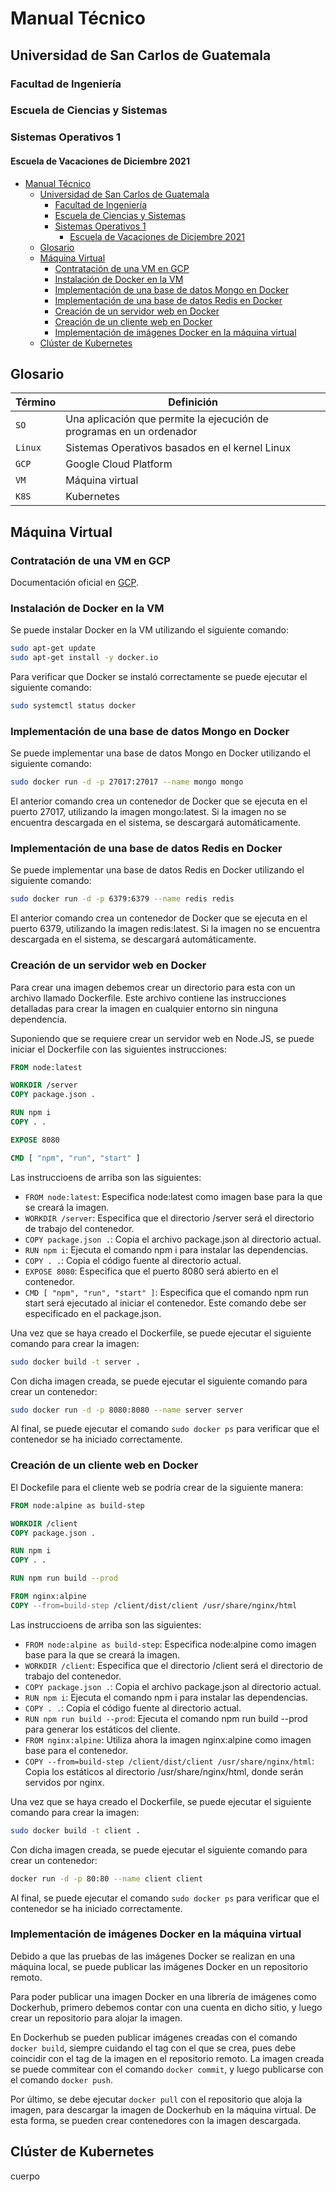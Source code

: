 # Manual Técnico
## Universidad de San Carlos de Guatemala
### Facultad de Ingeniería
### Escuela de Ciencias y Sistemas
### Sistemas Operativos 1
#### Escuela de Vacaciones de Diciembre 2021

- [Manual Técnico](#manual-técnico)
  - [Universidad de San Carlos de Guatemala](#universidad-de-san-carlos-de-guatemala)
    - [Facultad de Ingeniería](#facultad-de-ingeniería)
    - [Escuela de Ciencias y Sistemas](#escuela-de-ciencias-y-sistemas)
    - [Sistemas Operativos 1](#sistemas-operativos-1)
      - [Escuela de Vacaciones de Diciembre 2021](#escuela-de-vacaciones-de-diciembre-2021)
  - [Glosario](#glosario)
  - [Máquina Virtual](#máquina-virtual)
    - [Contratación de una VM en GCP](#contratación-de-una-vm-en-gcp)
    - [Instalación de Docker en la VM](#instalación-de-docker-en-la-vm)
    - [Implementación de una base de datos Mongo en Docker](#implementación-de-una-base-de-datos-mongo-en-docker)
    - [Implementación de una base de datos Redis en Docker](#implementación-de-una-base-de-datos-redis-en-docker)
    - [Creación de un servidor web en Docker](#creación-de-un-servidor-web-en-docker)
    - [Creación de un cliente web en Docker](#creación-de-un-cliente-web-en-docker)
    - [Implementación de imágenes Docker en la máquina virtual](#implementación-de-imágenes-docker-en-la-máquina-virtual)
  - [Clúster de Kubernetes](#clúster-de-kubernetes)

## Glosario
| Término | Definición                                                           |
| ------- | -------------------------------------------------------------------- |
| `SO`    | Una aplicación que permite la ejecución de programas en un ordenador |
| `Linux` | Sistemas Operativos basados en el kernel Linux                       |
| `GCP`   | Google Cloud Platform                                                |
| `VM`    | Máquina virtual                                                      |
| `K8S`   | Kubernetes                                                           |

## Máquina Virtual
### Contratación de una VM en GCP
Documentación oficial en [GCP](https://cloud.google.com/compute/docs/instances/creating-instance).

### Instalación de Docker en la VM
Se puede instalar Docker en la VM utilizando el siguiente comando:
```sh
sudo apt-get update
sudo apt-get install -y docker.io
```

Para verificar que Docker se instaló correctamente se puede ejecutar el siguiente comando:
```sh
sudo systemctl status docker
```

### Implementación de una base de datos Mongo en Docker
Se puede implementar una base de datos Mongo en Docker utilizando el siguiente comando:
```sh
sudo docker run -d -p 27017:27017 --name mongo mongo
```

El anterior comando crea un contenedor de Docker que se ejecuta en el puerto 27017, utilizando la imagen mongo:latest. Si la imagen no se encuentra descargada en el sistema, se descargará automáticamente.

### Implementación de una base de datos Redis en Docker
Se puede implementar una base de datos Redis en Docker utilizando el siguiente comando:
```sh
sudo docker run -d -p 6379:6379 --name redis redis
```

El anterior comando crea un contenedor de Docker que se ejecuta en el puerto 6379, utilizando la imagen redis:latest. Si la imagen no se encuentra descargada en el sistema, se descargará automáticamente.

### Creación de un servidor web en Docker
Para crear una imagen debemos crear un directorio para esta con un archivo llamado Dockerfile. Este archivo contiene las instrucciones detalladas para crear la imagen en cualquier entorno sin ninguna dependencia.

Suponiendo que se requiere crear un servidor web en Node.JS, se puede iniciar el Dockerfile con las siguientes instrucciones:
```Dockerfile
FROM node:latest

WORKDIR /server
COPY package.json .

RUN npm i
COPY . .

EXPOSE 8080

CMD [ "npm", "run", "start" ]
```

Las instruccioens de arriba son las siguientes:
- `FROM node:latest`: Especifica node:latest como imagen base para la que se creará la imagen.
- `WORKDIR /server`: Especifica que el directorio /server será el directorio de trabajo del contenedor.
- `COPY package.json .`: Copia el archivo package.json al directorio actual.
- `RUN npm i`: Ejecuta el comando npm i para instalar las dependencias.
- `COPY . .`: Copia el código fuente al directorio actual.
- `EXPOSE 8080`: Especifica que el puerto 8080 será abierto en el contenedor.
- `CMD [ "npm", "run", "start" ]`: Especifica que el comando npm run start será ejecutado al iniciar el contenedor. Este comando debe ser especificado en el package.json.

Una vez que se haya creado el Dockerfile, se puede ejecutar el siguiente comando para crear la imagen:
```sh
sudo docker build -t server .
```

Con dicha imagen creada, se puede ejecutar el siguiente comando para crear un contenedor:
```sh
sudo docker run -d -p 8080:8080 --name server server
```

Al final, se puede ejecutar el comando `sudo docker ps` para verificar que el contenedor se ha iniciado correctamente.

### Creación de un cliente web en Docker
El Dockefile para el cliente web se podría crear de la siguiente manera:
```Dockerfile
FROM node:alpine as build-step

WORKDIR /client
COPY package.json .

RUN npm i
COPY . .

RUN npm run build --prod

FROM nginx:alpine
COPY --from=build-step /client/dist/client /usr/share/nginx/html
```

Las instruccioens de arriba son las siguientes:
- `FROM node:alpine as build-step`: Especifica node:alpine como imagen base para la que se creará la imagen.
- `WORKDIR /client`: Especifica que el directorio /client será el directorio de trabajo del contenedor.
- `COPY package.json .`: Copia el archivo package.json al directorio actual.
- `RUN npm i`: Ejecuta el comando npm i para instalar las dependencias.
- `COPY . .`: Copia el código fuente al directorio actual.
- `RUN npm run build --prod`: Ejecuta el comando npm run build --prod para generar los estáticos del cliente.
- `FROM nginx:alpine`: Utiliza ahora la imagen nginx:alpine como imagen base para el contenedor.
- `COPY --from=build-step /client/dist/client /usr/share/nginx/html`: Copia los estáticos al directorio /usr/share/nginx/html, donde serán servidos por nginx.

Una vez que se haya creado el Dockerfile, se puede ejecutar el siguiente comando para crear la imagen:
```sh
sudo docker build -t client .
```

Con dicha imagen creada, se puede ejecutar el siguiente comando para crear un contenedor:
```sh
docker run -d -p 80:80 --name client client
```

Al final, se puede ejecutar el comando `sudo docker ps` para verificar que el contenedor se ha iniciado correctamente.

### Implementación de imágenes Docker en la máquina virtual
Debido a que las pruebas de las imágenes Docker se realizan en una máquina local, se puede publicar las imágenes Docker en un repositorio remoto.

Para poder publicar una imagen Docker en una librería de imágenes como Dockerhub, primero debemos contar con una cuenta en dicho sitio, y luego crear un repositorio para alojar la imagen.

En Dockerhub se pueden publicar imágenes creadas con el comando `docker build`, siempre cuidando el tag con el que se crea, pues debe coincidir con el tag de la imagen en el repositorio remoto. La imagen creada se puede commitear con el comando `docker commit`, y luego publicarse con el comando `docker push`.

Por último, se debe ejecutar `docker pull` con el repositorio que aloja la imagen, para descargar la imagen de Dockerhub en la máquina virtual. De esta forma, se pueden crear contenedores con la imagen descargada.

## Clúster de Kubernetes
cuerpo
